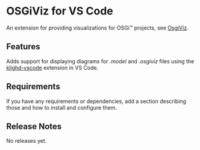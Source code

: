 # OSGiViz for VS Code

An extension for providing visualizations for OSGi&trade; projects, see [OsgiViz](https://github.com/kieler/osgiviz).

## Features

Adds support for displaying diagrams for *.model* and *.osgiviz* files using the [klighd-vscode](https://github.com/kieler/klighd-vscode) extension in VS Code.

## Requirements

If you have any requirements or dependencies, add a section describing those and how to install and configure them.

## Release Notes

No releases yet.
